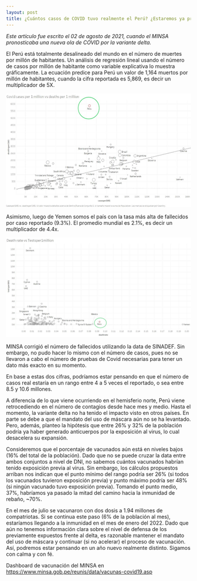 ```yaml
---
layout: post
title: ¿Cuántos casos de COVID tuvo realmente el Perú? ¿Estaremos ya protegidos contra el delta?
---
```


*Este artículo fue escrito el 02 de agosto de 2021, cuando el MINSA pronosticaba una nueva ola de COVID por la variante delta.* 

El Perú está totalmente desalineado del mundo en el número de muertes por millón de habitantes. Un análisis de regresión lineal usando el número de casos por millón de habitante como variable explicativa lo muestra gráficamente. La ecuación predice para Perú un valor de 1,164 muertos por millón de habitantes, cuando la cifra reportada es 5,869, es decir un multiplicador de 5X.

![alt text](https://github.com/gmarchesiv/Covid_analysis_Peru/blob/main/Perucases/coviddeaths2.jpg)

Asimismo, luego de Yemen somos el país con la tasa más alta de fallecidos por caso reportado (9.3%). El promedio mundial es 2.1%, es decir un multiplicador de 4.4x.

![alt text](https://github.com/gmarchesiv/Covid_analysis_Peru/blob/main/Perucases/deathrate.jpg)

MINSA corrigió el número de fallecidos utilizando la data de SINADEF. Sin embargo, no pudo hacer lo mismo con el número de casos, pues no se llevaron a cabo el número de pruebas de Covid necesarias para tener un dato más exacto en su momento.

En base a estas dos cifras, podríamos estar pensando en que el número de casos real estaría en un rango entre 4 a 5 veces el reportado, o sea entre 8.5 y 10.6 millones.

A diferencia de lo que viene ocurriendo en el hemisferio norte, Perú viene retrocediendo en el número de contagios desde hace mes y medio. Hasta el momento, la variante delta no ha tenido el impacto visto en otros países. En parte se debe a que el mandato del uso de máscara aún no se ha levantado. Pero, además, planteo la hipótesis que entre 26% y 32% de la población podría ya haber generado anticuerpos por la exposición al virus, lo cual desacelera su expansión.

Consideremos que el porcentaje de vacunados aún está en niveles bajos (16% del total de la población). Dado que no se puede cruzar la data entre ambos conjuntos a nivel de DNI, no sabemos cuántos vacunados habrían tenido exposición previa al virus. Sin embargo, los cálculos propuestos arriban nos indican que el punto mínimo del rango podría ser 26% (si todos los vacunados tuvieron exposición previa) y punto máximo podría ser 48% (si ningún vacunado tuvo exposición previa). Tomando el punto medio, 37%, habríamos ya pasado la mitad del camino hacia la inmunidad de rebaño, ~70%.

En el mes de julio se vacunaron con dos dosis a 1.94 millones de compatriotas. Si se continua este paso (6% de la población al mes), estaríamos llegando a la inmunidad en el mes de enero del 2022. Dado que aún no tenemos información clara sobre el nivel de defensa de los previamente expuestos frente al delta, es razonable mantener el mandato del uso de máscara y continuar (si no acelerar) el proceso de vacunación. Así, podremos estar pensando en un año nuevo realmente distinto. Sigamos con calma y con fé.

Dashboard de vacunación del MINSA en https://www.minsa.gob.pe/reunis/data/vacunas-covid19.asp
